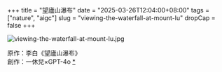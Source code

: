 +++
title = "望廬山瀑布"
date = "2025-03-26T12:04:00+08:00"
tags = ["nature", "aigc"]
slug = "viewing-the-waterfall-at-mount-lu"
dropCap = false
+++

![viewing-the-waterfall-at-mount-lu.jpg](/images/viewing-the-waterfall-at-mount-lu.jpg)

原作：李白《望廬山瀑布》  
創作：一休兒×GPT-4o [*](https://reuixiy.notion.site/1c3c9131ed4f80abbd9efd7d9f0a8232)